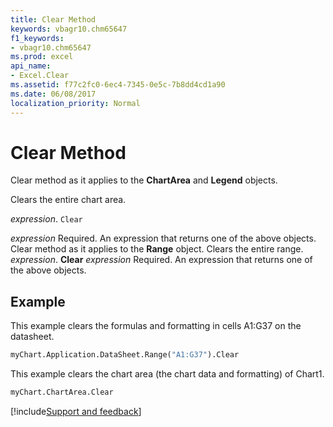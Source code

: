 ```yaml
---
title: Clear Method
keywords: vbagr10.chm65647
f1_keywords:
- vbagr10.chm65647
ms.prod: excel
api_name:
- Excel.Clear
ms.assetid: f77c2fc0-6ec4-7345-0e5c-7b8dd4cd1a90
ms.date: 06/08/2017
localization_priority: Normal
---
```



# Clear Method

Clear method as it applies to the  **ChartArea** and **Legend** objects.

Clears the entire chart area.

_expression_. `Clear`

 _expression_ Required. An expression that returns one of the above objects.
Clear method as it applies to the  **Range** object.
Clears the entire range.
_expression_. **Clear**
 _expression_ Required. An expression that returns one of the above objects.

## Example

This example clears the formulas and formatting in cells A1:G37 on the datasheet.


```vb
myChart.Application.DataSheet.Range("A1:G37").Clear
```

This example clears the chart area (the chart data and formatting) of Chart1.




```vb
myChart.ChartArea.Clear
```

[!include[Support and feedback](~/includes/feedback-boilerplate.md)]